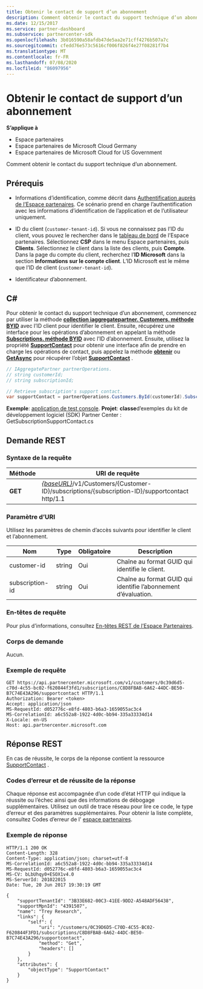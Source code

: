 ```yaml
---
title: Obtenir le contact de support d’un abonnement
description: Comment obtenir le contact du support technique d’un abonnement.
ms.date: 12/15/2017
ms.service: partner-dashboard
ms.subservice: partnercenter-sdk
ms.openlocfilehash: 3b016590a58afdb47de5aa2e71cff4276b507a7c
ms.sourcegitcommit: cfedd76e573c5616cf006f826f4e27f08281f7b4
ms.translationtype: MT
ms.contentlocale: fr-FR
ms.lasthandoff: 07/08/2020
ms.locfileid: "86097956"
---
```

# <a name="get-a-subscriptions-support-contact"></a>Obtenir le contact de support d’un abonnement

**S’applique à**

- Espace partenaires
- Espace partenaires de Microsoft Cloud Germany
- Espace partenaires de Microsoft Cloud for US Government

Comment obtenir le contact du support technique d’un abonnement.

## <a name="prerequisites"></a>Prérequis

- Informations d’identification, comme décrit dans [Authentification auprès de l’Espace partenaires](partner-center-authentication.md). Ce scénario prend en charge l’authentification avec les informations d’identification de l’application et de l’utilisateur uniquement.

- ID du client (`customer-tenant-id`). Si vous ne connaissez pas l’ID du client, vous pouvez le rechercher dans le [tableau de bord](https://partner.microsoft.com/dashboard) de l’Espace partenaires. Sélectionnez **CSP** dans le menu Espace partenaires, puis **Clients**. Sélectionnez le client dans la liste des clients, puis **Compte**. Dans la page du compte du client, recherchez l’**ID Microsoft** dans la section **Informations sur le compte client**. L’ID Microsoft est le même que l’ID de client (`customer-tenant-id`).

- Identificateur d’abonnement.

## <a name="c"></a>C\#

Pour obtenir le contact du support technique d’un abonnement, commencez par utiliser la méthode [**collection iaggregatepartner. Customers. méthode BYID**](https://docs.microsoft.com/dotnet/api/microsoft.store.partnercenter.customers.icustomercollection.byid) avec l’ID client pour identifier le client. Ensuite, récupérez une interface pour les opérations d’abonnement en appelant la méthode [**Subscriptions. méthode BYID**](https://docs.microsoft.com/dotnet/api/microsoft.store.partnercenter.customerusers.icustomerusercollection.byid) avec l’ID d’abonnement. Ensuite, utilisez la propriété [**SupportContact**](https://docs.microsoft.com/dotnet/api/microsoft.store.partnercenter.subscriptions.isubscription.supportcontact) pour obtenir une interface afin de prendre en charge les opérations de contact, puis appelez la méthode [**obtenir**](https://docs.microsoft.com/dotnet/api/microsoft.store.partnercenter.subscriptions.isubscriptionconversioncollection.get) ou [**GetAsync**](https://docs.microsoft.com/dotnet/api/microsoft.store.partnercenter.subscriptions.isubscriptionconversioncollection.getasync) pour récupérer l’objet [**SupportContact**](https://docs.microsoft.com/dotnet/api/microsoft.store.partnercenter.models.subscriptions.supportcontact) .

``` csharp
// IAggregatePartner partnerOperations.
// string customerId;
// string subscriptionId;

// Retrieve subscription's support contact.
var supportContact = partnerOperations.Customers.ById(customerId).Subscriptions.ById(subscriptionId).SupportContact.Get();
```

**Exemple**: [application de test console](console-test-app.md). **Projet**: **classe**d’exemples du kit de développement logiciel (SDK) Partner Center : GetSubscriptionSupportContact.cs

## <a name="rest-request"></a>Demande REST

### <a name="request-syntax"></a>Syntaxe de la requête

| Méthode  | URI de requête                                                                                                                    |
|---------|--------------------------------------------------------------------------------------------------------------------------------|
| **GET** | [*{baseURL}*](partner-center-rest-urls.md)/v1/Customers/{Customer-ID}/subscriptions/{subscription-ID}/supportcontact http/1.1 |

### <a name="uri-parameter"></a>Paramètre d’URI

Utilisez les paramètres de chemin d’accès suivants pour identifier le client et l’abonnement.

| Nom            | Type   | Obligatoire | Description                                                     |
|-----------------|--------|----------|-----------------------------------------------------------------|
| customer-id     | string | Oui      | Chaîne au format GUID qui identifie le client.           |
| subscription-id | string | Oui      | Chaîne au format GUID qui identifie l’abonnement d’évaluation. |

### <a name="request-headers"></a>En-têtes de requête

Pour plus d’informations, consultez [En-têtes REST de l’Espace Partenaires](headers.md).

### <a name="request-body"></a>Corps de demande

Aucun.

### <a name="request-example"></a>Exemple de requête

```http
GET https://api.partnercenter.microsoft.com/v1/customers/0c39d6d5-c70d-4c55-bc02-f620844f3fd1/subscriptions/C8D8FBAB-6A62-44DC-BE50-B7C74E43A296/supportcontact HTTP/1.1
Authorization: Bearer <token>
Accept: application/json
MS-RequestId: d052776c-e8fd-4803-b6a3-1659055ac3c4
MS-CorrelationId: a6c552a8-1922-4d0c-bb94-335a33334d14
X-Locale: en-US
Host: api.partnercenter.microsoft.com
```

## <a name="rest-response"></a>Réponse REST

En cas de réussite, le corps de la réponse contient la ressource [SupportContact](subscription-resources.md#supportcontact) .

### <a name="response-success-and-error-codes"></a>Codes d’erreur et de réussite de la réponse

Chaque réponse est accompagnée d’un code d’état HTTP qui indique la réussite ou l’échec ainsi que des informations de débogage supplémentaires. Utilisez un outil de trace réseau pour lire ce code, le type d’erreur et des paramètres supplémentaires. Pour obtenir la liste complète, consultez Codes d’erreur de l' [espace partenaires](error-codes.md).

### <a name="response-example"></a>Exemple de réponse

```http
HTTP/1.1 200 OK
Content-Length: 328
Content-Type: application/json; charset=utf-8
MS-CorrelationId: a6c552a8-1922-4d0c-bb94-335a33334d14
MS-RequestId: d052776c-e8fd-4803-b6a3-1659055ac3c4
MS-CV: bLbUhqy0+ESOX1v4.0
MS-ServerId: 201022015
Date: Tue, 20 Jun 2017 19:30:19 GMT

{
    "supportTenantId": "3B33E682-00C3-41EE-9DD2-A548ADF56438",
    "supportMpnId": "4391507",
    "name": "Trey Research",
    "links": {
        "self": {
            "uri": "/customers/0C39D6D5-C70D-4C55-BC02-F620844F3FD1/subscriptions/C8D8FBAB-6A62-44DC-BE50-B7C74E43A296/supportcontact",
            "method": "Get",
            "headers": []
        }
    },
    "attributes": {
        "objectType": "SupportContact"
    }
}
```
